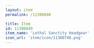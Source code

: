```yaml
---
layout: item
permalink: /11300840

title: Item
id: 11300840
item_name: 'Lethal Sanctity Headgear'
icon_url: 'item/icon/11300746.png'
---
```

